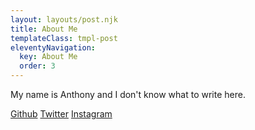 ```yaml
---
layout: layouts/post.njk
title: About Me
templateClass: tmpl-post
eleventyNavigation:
  key: About Me
  order: 3
---
```


My name is Anthony and I don't know what to write here.

<a href="https://github.com/a-scar">Github</a>
<a href="https://twitter.com/a_scardapane">Twitter</a>
<a href="https://www.instagram.com/anscardapane">Instagram</a>
